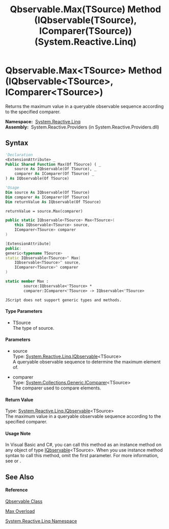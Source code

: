 ﻿---
title: Qbservable.Max(TSource) Method (IQbservable(TSource), IComparer(TSource)) (System.Reactive.Linq)
TOCTitle: Max(TSource) Method (IQbservable(TSource), IComparer(TSource))
ms:assetid: M:System.Reactive.Linq.Qbservable.Max``1(System.Reactive.Linq.IQbservable{``0},System.Collections.Generic.IComparer{``0})
ms:mtpsurl: https://msdn.microsoft.com/en-us/library/Hh229443(v=VS.103)
ms:contentKeyID: 36068860
ms.date: 06/28/2011
mtps_version: v=VS.103
dev_langs:
- vb
- csharp
- c++
- fsharp
- jscript
---

# Qbservable.Max\<TSource\> Method (IQbservable\<TSource\>, IComparer\<TSource\>)

Returns the maximum value in a queryable observable sequence according to the specified comparer.

**Namespace:**  [System.Reactive.Linq](hh211929\(v=vs.103\).md)  
**Assembly:**  System.Reactive.Providers (in System.Reactive.Providers.dll)

## Syntax

``` vb
'Declaration
<ExtensionAttribute> _
Public Shared Function Max(Of TSource) ( _
    source As IQbservable(Of TSource), _
    comparer As IComparer(Of TSource) _
) As IQbservable(Of TSource)
```

``` vb
'Usage
Dim source As IQbservable(Of TSource)
Dim comparer As IComparer(Of TSource)
Dim returnValue As IQbservable(Of TSource)

returnValue = source.Max(comparer)
```

``` csharp
public static IQbservable<TSource> Max<TSource>(
    this IQbservable<TSource> source,
    IComparer<TSource> comparer
)
```

``` c++
[ExtensionAttribute]
public:
generic<typename TSource>
static IQbservable<TSource>^ Max(
    IQbservable<TSource>^ source, 
    IComparer<TSource>^ comparer
)
```

``` fsharp
static member Max : 
        source:IQbservable<'TSource> * 
        comparer:IComparer<'TSource> -> IQbservable<'TSource> 
```

``` jscript
JScript does not support generic types and methods.
```

#### Type Parameters

  - TSource  
    The type of source.

#### Parameters

  - source  
    Type: [System.Reactive.Linq.IQbservable](hh229328\(v=vs.103\).md)\<TSource\>  
    A queryable observable sequence to determine the maximum element of.  

<!-- end list -->

  - comparer  
    Type: [System.Collections.Generic.IComparer](https://msdn.microsoft.com/en-us/library/8ehhxeaf)\<TSource\>  
    The comparer used to compare elements.  

#### Return Value

Type: [System.Reactive.Linq.IQbservable](hh229328\(v=vs.103\).md)\<TSource\>  
The maximum value in a queryable observable sequence according to the specified comparer.  

#### Usage Note

In Visual Basic and C\#, you can call this method as an instance method on any object of type [IQbservable](hh229328\(v=vs.103\).md)\<TSource\>. When you use instance method syntax to call this method, omit the first parameter. For more information, see [](https://msdn.microsoft.com/en-us/library/Bb384936) or [](https://msdn.microsoft.com/en-us/library/Bb383977).

## See Also

#### Reference

[Qbservable Class](hh211693\(v=vs.103\).md)

[Max Overload](hh212079\(v=vs.103\).md)

[System.Reactive.Linq Namespace](hh211929\(v=vs.103\).md)

